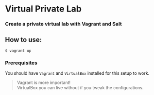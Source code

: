 # Virtual Private Lab
### Create a private virtual lab with Vagrant and Salt 

## How to use:

```
$ vagrant up
```

### Prerequisites
You should have `Vagrant` and `VirtualBox` installed for this setup to work. <br>  
> Vagrant is more important! <br>
> VirtualBox you can live without if you tweak the configurations. 
